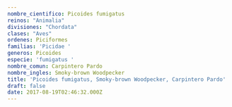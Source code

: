 ```yaml
---
nombre_cientifico: Picoides fumigatus
reinos: "Animalia"
divisiones: "Chordata"
clases: "Aves"
ordenes: Piciformes
familias: 'Picidae '
generos: Picoides
especie: 'fumigatus '
nombre_comun: Carpintero Pardo
nombre_ingles: Smoky-brown Woodpecker
title: 'Picoides fumigatus, Smoky-brown Woodpecker, Carpintero Pardo'
draft: false
date: 2017-08-19T02:46:32.000Z
---
```


